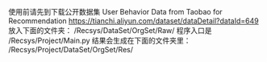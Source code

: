 使用前请先到下载公开数据集
      User Behavior Data from Taobao for Recommendation
      https://tianchi.aliyun.com/dataset/dataDetail?dataId=649
放入下面的文件夹：
      /Recsys/DataSet/OrgSet/Raw/
程序入口是
      /Recsys/Project/Main.py
结果会生成在下面的文件夹里：
      /Recsys/Project/DataSet/OrgSet/Res/
